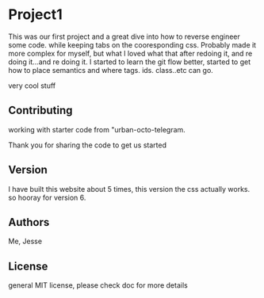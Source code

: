 # Project1


This was our first project and a great dive into how to reverse engineer some code. while keeping tabs on the cooresponding css. Probably made it more complex
for myself, but what I loved what that after redoing it, and re doing it...and re doing it. I started to learn the git flow better, started to get how to place semantics and where tags. ids. class..etc can go.

very cool stuff



## Contributing
working with starter code from "urban-octo-telegram.

Thank you for sharing the code to get us started

## Version

I have built this website about 5 times, this version the css actually works. so hooray for version 6.


## Authors

 Me, Jesse

## License

general MIT license, please check doc for more details


